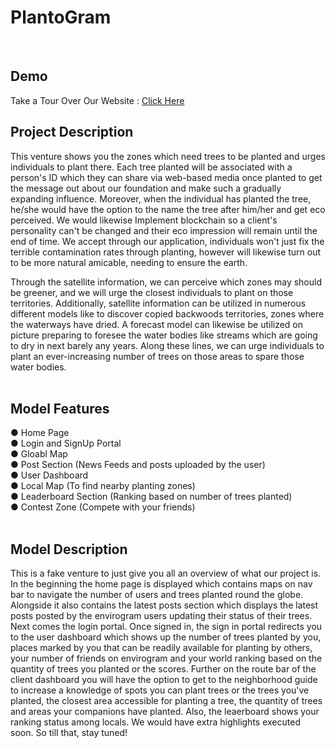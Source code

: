 # PlantoGram

<br>

## Demo

Take a Tour Over Our Website : 
<a href="https://rashafathima.github.io/Hacktober-Fest-Prototype-Team-Code-Crackers/">Click Here</a>

## Project Description 

This venture shows you the zones which need trees to be planted and urges individuals to plant there. Each tree planted will be associated with a person's ID which they can share via web-based media once planted to get the message out about our foundation and make such a gradually expanding influence. Moreover, when the individual has planted the tree, he/she would have the option to the name the tree after him/her and get eco perceived. We would likewise Implement blockchain so a client's personality can't be changed and their eco impression will remain until the end of time. We accept through our application, individuals won't just fix the terrible contamination rates through planting, however will likewise turn out to be more natural amicable, needing to ensure the earth. <br>

Through the satellite information, we can perceive which zones may should be greener, and we will urge the closest individuals to plant on those territories. Additionally, satellite information can be utilized in numerous different models like to discover copied backwoods territories, zones where the waterways have dried. A forecast model can likewise be utilized on picture preparing to foresee the water bodies like streams which are going to dry in next barely any years. Along these lines, we can urge individuals to plant an ever-increasing number of trees on those areas to spare those water bodies.
<br>
<br>
 
## Model Features 

● Home Page<br>
● Login and SignUp Portal <br>
● Gloabl Map <br>
● Post Section (News Feeds and posts uploaded by the user) <br>
● User Dashboard <br>
● Local Map (To find nearby planting zones) <br>
● Leaderboard Section (Ranking based on number of trees planted)<br>
● Contest Zone (Compete with your friends)<br>
<br>

## Model Description

This is a fake venture to just give you all an overview of what our project is. In the beginning the home page is displayed which contains maps on nav bar to navigate the number of users and trees planted round the globe. Alongside it also contains the latest posts section which displays the latest posts posted by the envirogram users updating their status of their trees. Next comes the login portal. Once signed in, the sign in portal redirects you to the user dashboard which shows up the number of trees planted by you, places marked by you that can be readily available for planting by others, your number of friends on envirogram and your world ranking based on the quantity of trees you planted or the scores. Further on the route bar of the client dashboard you will have the option to get to the neighborhood guide to increase a knowledge of spots you can plant trees or the trees you've planted, the closest area accessible for planting a tree, the quantity of trees and areas your companions have planted. Also, the leaerboard shows your ranking status among locals. We would have extra highlights executed soon. So till that, stay tuned!

